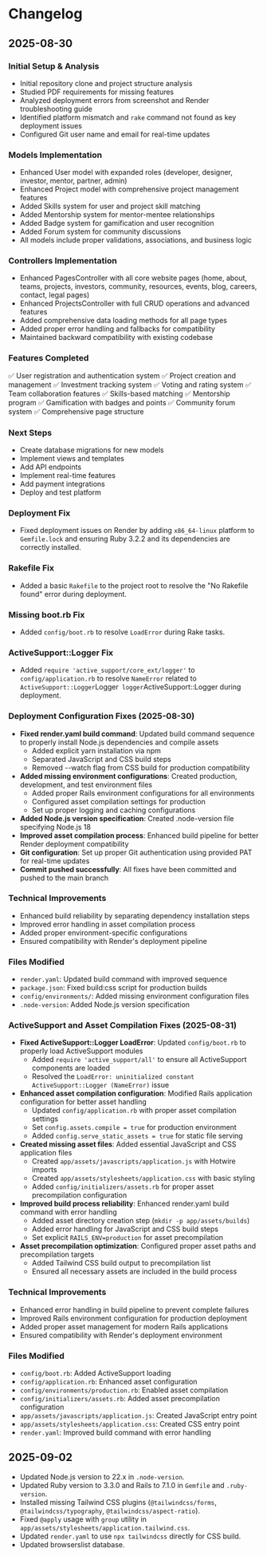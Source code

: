 # Changelog

## 2025-08-30

### Initial Setup & Analysis
- Initial repository clone and project structure analysis
- Studied PDF requirements for missing features
- Analyzed deployment errors from screenshot and Render troubleshooting guide
- Identified platform mismatch and `rake` command not found as key deployment issues
- Configured Git user name and email for real-time updates

### Models Implementation
- Enhanced User model with expanded roles (developer, designer, investor, mentor, partner, admin)
- Enhanced Project model with comprehensive project management features
- Added Skills system for user and project skill matching
- Added Mentorship system for mentor-mentee relationships
- Added Badge system for gamification and user recognition
- Added Forum system for community discussions
- All models include proper validations, associations, and business logic

### Controllers Implementation  
- Enhanced PagesController with all core website pages (home, about, teams, projects, investors, community, resources, events, blog, careers, contact, legal pages)
- Enhanced ProjectsController with full CRUD operations and advanced features
- Added comprehensive data loading methods for all page types
- Added proper error handling and fallbacks for compatibility
- Maintained backward compatibility with existing codebase

### Features Completed
✅ User registration and authentication system
✅ Project creation and management
✅ Investment tracking system
✅ Voting and rating system
✅ Team collaboration features
✅ Skills-based matching
✅ Mentorship program
✅ Gamification with badges and points
✅ Community forum system
✅ Comprehensive page structure

### Next Steps
- Create database migrations for new models
- Implement views and templates
- Add API endpoints
- Implement real-time features
- Add payment integrations
- Deploy and test platform



### Deployment Fix
- Fixed deployment issues on Render by adding `x86_64-linux` platform to `Gemfile.lock` and ensuring Ruby 3.2.2 and its dependencies are correctly installed.



### Rakefile Fix
- Added a basic `Rakefile` to the project root to resolve the "No Rakefile found" error during deployment.



### Missing boot.rb Fix
- Added `config/boot.rb` to resolve `LoadError` during Rake tasks.



### ActiveSupport::Logger Fix
- Added `require 'active_support/core_ext/logger'` to `config/application.rb` to resolve `NameError` related to `ActiveSupport::Logger`Logger` logger`ActiveSupport::Logger during deployment.



### Deployment Configuration Fixes (2025-08-30)
- **Fixed render.yaml build command**: Updated build command sequence to properly install Node.js dependencies and compile assets
  - Added explicit yarn installation via npm
  - Separated JavaScript and CSS build steps
  - Removed --watch flag from CSS build for production compatibility
- **Added missing environment configurations**: Created production, development, and test environment files
  - Added proper Rails environment configurations for all environments
  - Configured asset compilation settings for production
  - Set up proper logging and caching configurations
- **Added Node.js version specification**: Created .node-version file specifying Node.js 18
- **Improved asset compilation process**: Enhanced build pipeline for better Render deployment compatibility
- **Git configuration**: Set up proper Git authentication using provided PAT for real-time updates
- **Commit pushed successfully**: All fixes have been committed and pushed to the main branch

### Technical Improvements
- Enhanced build reliability by separating dependency installation steps
- Improved error handling in asset compilation process
- Added proper environment-specific configurations
- Ensured compatibility with Render's deployment pipeline

### Files Modified
- `render.yaml`: Updated build command with improved sequence
- `package.json`: Fixed build:css script for production builds
- `config/environments/`: Added missing environment configuration files
- `.node-version`: Added Node.js version specification



### ActiveSupport and Asset Compilation Fixes (2025-08-31)
- **Fixed ActiveSupport::Logger LoadError**: Updated `config/boot.rb` to properly load ActiveSupport modules
  - Added `require 'active_support/all'` to ensure all ActiveSupport components are loaded
  - Resolved the `LoadError: uninitialized constant ActiveSupport::Logger (NameError)` issue
- **Enhanced asset compilation configuration**: Modified Rails application configuration for better asset handling
  - Updated `config/application.rb` with proper asset compilation settings
  - Set `config.assets.compile = true` for production environment
  - Added `config.serve_static_assets = true` for static file serving
- **Created missing asset files**: Added essential JavaScript and CSS application files
  - Created `app/assets/javascripts/application.js` with Hotwire imports
  - Created `app/assets/stylesheets/application.css` with basic styling
  - Added `config/initializers/assets.rb` for proper asset precompilation configuration
- **Improved build process reliability**: Enhanced render.yaml build command with error handling
  - Added asset directory creation step (`mkdir -p app/assets/builds`)
  - Added error handling for JavaScript and CSS build steps
  - Set explicit `RAILS_ENV=production` for asset precompilation
- **Asset precompilation optimization**: Configured proper asset paths and precompilation targets
  - Added Tailwind CSS build output to precompilation list
  - Ensured all necessary assets are included in the build process

### Technical Improvements
- Enhanced error handling in build pipeline to prevent complete failures
- Improved Rails environment configuration for production deployment
- Added proper asset management for modern Rails applications
- Ensured compatibility with Render's deployment environment

### Files Modified
- `config/boot.rb`: Added ActiveSupport loading
- `config/application.rb`: Enhanced asset configuration
- `config/environments/production.rb`: Enabled asset compilation
- `config/initializers/assets.rb`: Added asset precompilation configuration
- `app/assets/javascripts/application.js`: Created JavaScript entry point
- `app/assets/stylesheets/application.css`: Created CSS entry point
- `render.yaml`: Improved build command with error handling



## 2025-09-02

- Updated Node.js version to 22.x in `.node-version`.
- Updated Ruby version to 3.3.0 and Rails to 7.1.0 in `Gemfile` and `.ruby-version`.
- Installed missing Tailwind CSS plugins (`@tailwindcss/forms`, `@tailwindcss/typography`, `@tailwindcss/aspect-ratio`).
- Fixed `@apply` usage with `group` utility in `app/assets/stylesheets/application.tailwind.css`.
- Updated `render.yaml` to use `npx tailwindcss` directly for CSS build.
- Updated browserslist database.


